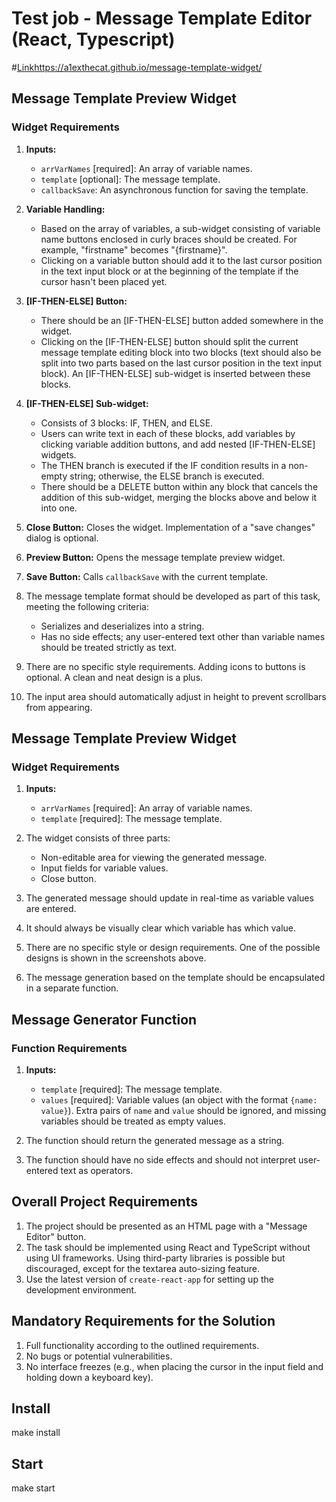 # Test job - Message Template Editor (React, Typescript)

#[Link](https://a1exthecat.github.io/message-template-widget/)https://a1exthecat.github.io/message-template-widget/

## Message Template Preview Widget

### Widget Requirements

1. **Inputs:**
   - `arrVarNames` [required]: An array of variable names.
   - `template` [optional]: The message template.
   - `callbackSave`: An asynchronous function for saving the template.

2. **Variable Handling:**
   - Based on the array of variables, a sub-widget consisting of variable name buttons enclosed in curly braces should be created. For example, "firstname" becomes "{firstname}".
   - Clicking on a variable button should add it to the last cursor position in the text input block or at the beginning of the template if the cursor hasn't been placed yet.

3. **[IF-THEN-ELSE] Button:**
   - There should be an [IF-THEN-ELSE] button added somewhere in the widget.
   - Clicking on the [IF-THEN-ELSE] button should split the current message template editing block into two blocks (text should also be split into two parts based on the last cursor position in the text input block). An [IF-THEN-ELSE] sub-widget is inserted between these blocks.

4. **[IF-THEN-ELSE] Sub-widget:**
   - Consists of 3 blocks: IF, THEN, and ELSE.
   - Users can write text in each of these blocks, add variables by clicking variable addition buttons, and add nested [IF-THEN-ELSE] widgets.
   - The THEN branch is executed if the IF condition results in a non-empty string; otherwise, the ELSE branch is executed.
   - There should be a DELETE button within any block that cancels the addition of this sub-widget, merging the blocks above and below it into one.

5. **Close Button:** Closes the widget. Implementation of a "save changes" dialog is optional.
6. **Preview Button:** Opens the message template preview widget.
7. **Save Button:** Calls `callbackSave` with the current template.
8. The message template format should be developed as part of this task, meeting the following criteria:
   - Serializes and deserializes into a string.
   - Has no side effects; any user-entered text other than variable names should be treated strictly as text.

9. There are no specific style requirements. Adding icons to buttons is optional. A clean and neat design is a plus.
10. The input area should automatically adjust in height to prevent scrollbars from appearing.

## Message Template Preview Widget

### Widget Requirements

1. **Inputs:**
   - `arrVarNames` [required]: An array of variable names.
   - `template` [required]: The message template.

2. The widget consists of three parts:
   - Non-editable area for viewing the generated message.
   - Input fields for variable values.
   - Close button.

3. The generated message should update in real-time as variable values are entered.
4. It should always be visually clear which variable has which value.
5. There are no specific style or design requirements. One of the possible designs is shown in the screenshots above.
6. The message generation based on the template should be encapsulated in a separate function.

## Message Generator Function

### Function Requirements

1. **Inputs:**
   - `template` [required]: The message template.
   - `values` [required]: Variable values (an object with the format `{name: value}`). Extra pairs of `name` and `value` should be ignored, and missing variables should be treated as empty values.

2. The function should return the generated message as a string.
3. The function should have no side effects and should not interpret user-entered text as operators.

## Overall Project Requirements

1. The project should be presented as an HTML page with a "Message Editor" button.
2. The task should be implemented using React and TypeScript without using UI frameworks. Using third-party libraries is possible but discouraged, except for the textarea auto-sizing feature.
3. Use the latest version of `create-react-app` for setting up the development environment.

## Mandatory Requirements for the Solution

1. Full functionality according to the outlined requirements.
2. No bugs or potential vulnerabilities.
3. No interface freezes (e.g., when placing the cursor in the input field and holding down a keyboard key).

## Install
make install

## Start
make start


